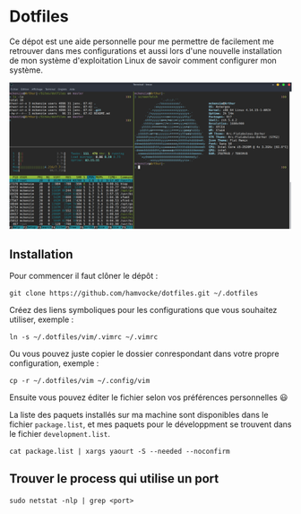 # Dotfiles

Ce dépot est une aide personnelle pour me permettre de facilement me retrouver dans mes configurations et aussi lors d'une nouvelle installation de mon système d'exploitation Linux de savoir comment configurer mon système.


![tmux screenshot](screenshot.png)


## Installation

Pour commencer il faut clôner le dépôt :

```
git clone https://github.com/hamvocke/dotfiles.git ~/.dotfiles
```
Créez des liens symboliques pour les configurations que vous souhaitez utiliser, exemple :

```
ln -s ~/.dotfiles/vim/.vimrc ~/.vimrc
```
Ou vous pouvez juste copier le dossier conrespondant dans votre propre configuration, exemple :

```
cp -r ~/.dotfiles/vim ~/.config/vim
```

Ensuite vous pouvez éditer le fichier selon vos préférences personnelles :smiley:

La liste des paquets installés sur ma machine sont disponibles dans le fichier `package.list`, et mes paquets pour le développment se trouvent dans le fichier `development.list`.

```
cat package.list | xargs yaourt -S --needed --noconfirm
```

## Trouver le process qui utilise un port

```
sudo netstat -nlp | grep <port>
```